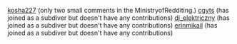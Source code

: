[kosha227](/Users/kosha227) (only two small comments in the MinistryofRedditing.)
[cgyts](/Users/cgyts) (has joined as a subdiver but doesn't have any contributions)
[dj_elektriczny](/Users/dj_elektriczny) (has joined as a subdiver but doesn't have any contributions)
[erinmikail](/Users/erinmikail) (has joined as a subdiver but doesn't have any contributions)
